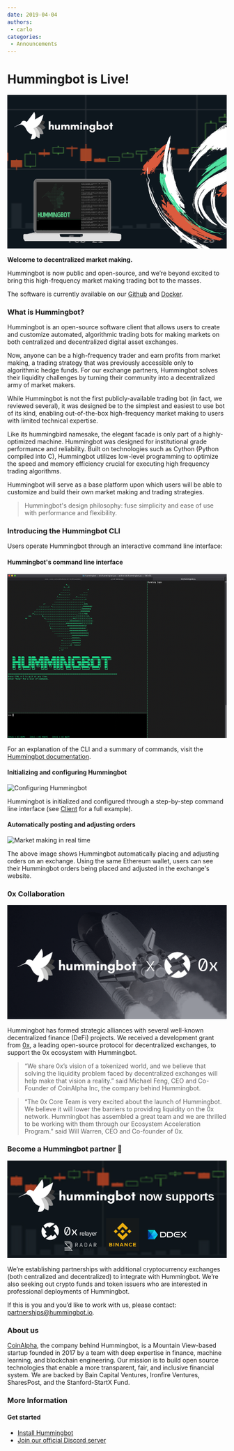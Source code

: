 ```yaml
---
date: 2019-04-04
authors:
 - carlo
categories:
 - Announcements
---
```


# Hummingbot is Live!

![](cover.png)

**Welcome to decentralized market making.**

Hummingbot is now public and open-source, and we’re beyond excited to bring this high-frequency market making trading bot to the masses.

The software is currently available on our [Github](https://github.com/hummingbot/hummingbot) and [Docker](https://hub.docker.com/r/hummingbot/hummingbot).

<!-- more -->

### What is Hummingbot?

Hummingbot is an open-source software client that allows users to create and customize automated, algorithmic trading bots for making markets on both centralized and decentralized digital asset exchanges.

Now, anyone can be a high-frequency trader and earn profits from market making, a trading strategy that was previously accessible only to algorithmic hedge funds. For our exchange partners, Hummingbot solves their liquidity challenges by turning their community into a decentralized army of market makers.

While Hummingbot is not the first publicly-available trading bot (in fact, we reviewed several), it was designed be to the simplest and easiest to use bot of its kind, enabling out-of-the-box high-frequency market making to users with limited technical expertise.

Like its hummingbird namesake, the elegant facade is only part of a highly-optimized machine.  Hummingbot was designed for institutional grade performance and reliability. Built on technologies such as Cython (Python compiled into C), Hummingbot utilizes low-level programming to optimize the speed and memory efficiency crucial for executing high frequency trading algorithms.

Hummingbot will serve as a base platform upon which users will be able to customize and build their own market making and trading strategies.

> Hummingbot's design philosophy: fuse simplicity and ease of use with performance and flexibility.

### Introducing the Hummingbot CLI

Users operate Hummingbot through an interactive command line interface:

#### Hummingbot's command line interface

![Hummingbot command line interface](./hummingbot-cli.png)

For an explanation of the CLI and a summary of commands, visit the [Hummingbot documentation](../../../client/user-interface.md).

#### Initializing and configuring Hummingbot

![Configuring Hummingbot](./hummingbot-config.gif)

Hummingbot is initialized and configured through a step-by-step command line interface (see [Client](../../../client/index.md) for a full example).

#### Automatically posting and adjusting orders

![Market making in real time](./hummingbot-ddex.gif)

The above image shows Hummingbot automatically placing and adjusting orders on an exchange. Using the same Ethereum wallet, users can see their Hummingbot orders being placed and adjusted in the exchange's website.

### 0x Collaboration

![Hummingbot + 0x](./hummingbot_0x.png)

Hummingbot has formed strategic alliances with several well-known decentralized finance (DeFi) projects. We received a development grant from [0x](https://0x.org), a leading open-source protocol for decentralized exchanges, to support the 0x ecosystem with Hummingbot.

>“We share 0x’s vision of a tokenized world, and we believe that solving the liquidity problem faced by decentralized exchanges will help make that vision a reality.” said Michael Feng, CEO and Co-Founder of CoinAlpha Inc, the company behind Hummingbot.


> “The 0x Core Team is very excited about the launch of Hummingbot. We believe it will lower the barriers to providing liquidity on the 0x network. Hummingbot has assembled a great team and we are thrilled to be working with them through our Ecosystem Acceleration Program.” said Will Warren, CEO and Co-founder of 0x.


### Become a Hummingbot partner 🤝

![Exchange partners](./hummingbot-exchanges.png)

We’re establishing partnerships with additional cryptocurrency exchanges (both centralized and decentralized) to integrate with Hummingbot. We’re also seeking out crypto funds and token issuers who are interested in professional deployments of Hummingbot.

If this is you and you’d like to work with us, please contact: [partnerships@hummingbot.io](mailto:partnerships@hummingbot.io).

### About us

[CoinAlpha](https://coinalpha.com), the company behind Hummingbot, is a Mountain View-based startup founded in 2017 by a team with deep expertise in finance, machine learning, and blockchain engineering. Our mission is to build open source technologies that enable a more transparent, fair, and inclusive financial system. We are backed by Bain Capital Ventures, Ironfire Ventures, SharesPost, and the Stanford-StartX Fund.

### More Information

#### Get started
- [Install Hummingbot](../../../installation/index.md)
- [Join our official Discord server](https://discord.gg/hummingbot)
